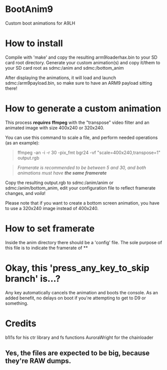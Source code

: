 # BootAnim9
Custom boot animations for A9LH

# How to install
Compile with 'make' and copy the resulting arm9loaderhax.bin to your SD card root directory.
Generate your custom animation(s) and copy it/them to your SD card root as sdmc:/anim and sdmc:/bottom_anim

After displaying the animations, it will load and launch sdmc:/arm9payload.bin, so make sure to have an ARM9 payload sitting there!

# How to generate a custom animation
This process ***requires*** **ffmpeg** with the "transpose" video filter and an animated image with size 400x240 or 320x240.

You can use this command to scale a file, and perform needed operations (as an example):
>ffmpeg -an -i <FILENAME> -r 30 -pix_fmt bgr24 -vf "scale=400x240,transpose=1" output.rgb

>*Framerate is recommended to be between 5 and 30, and both animations must have* ***the same framerate***

Copy the resulting output.rgb to sdmc:/anim/anim or sdmc:/anim/bottom_anim, edit your configuration file to reflect framerate changes, and *voila*!

Please note that if you want to create a bottom screen animation, you have to use a 320x240 image instead of 400x240.

# How to set framerate

Inside the anim directory there should be a 'config' file. The sole purpose of this file is to indicate the framerate of **

# Okay, this 'press_any_key_to_skip branch' is...?

Any key automatically cancels the animation and boots the console. As an added benefit, no delays on boot if you're attempting to get to D9 or something.

# Credits

b1l1s for his ctr library and fs functions
AuroraWright for the chainloader

## Yes, the files are expected to be big, because they're RAW dumps.

